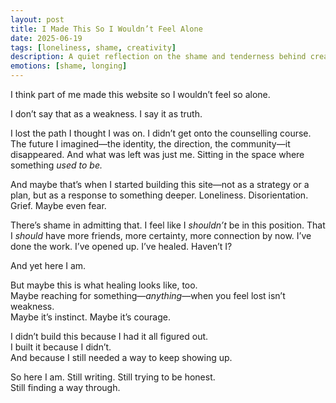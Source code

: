 ```yaml
---
layout: post
title: I Made This So I Wouldn’t Feel Alone
date: 2025-06-19
tags: [loneliness, shame, creativity]
description: A quiet reflection on the shame and tenderness behind creating something in the midst of deep loneliness—and how maybe that’s okay.
emotions: [shame, longing]
---
```


I think part of me made this website so I wouldn’t feel so alone.

I don’t say that as a weakness. I say it as truth.

I lost the path I thought I was on. I didn’t get onto the counselling course. The future I imagined—the identity, the direction, the community—it disappeared. And what was left was just me. Sitting in the space where something *used to be.*

And maybe that’s when I started building this site—not as a strategy or a plan, but as a response to something deeper. Loneliness. Disorientation. Grief. Maybe even fear.

There’s shame in admitting that. I feel like I *shouldn’t* be in this position. That I *should* have more friends, more certainty, more connection by now. I’ve done the work. I’ve opened up. I’ve healed. Haven’t I?

And yet here I am.

But maybe this is what healing looks like, too.  
Maybe reaching for something—*anything*—when you feel lost isn’t weakness.  
Maybe it’s instinct. Maybe it’s courage.

I didn’t build this because I had it all figured out.  
I built it because I didn’t.  
And because I still needed a way to keep showing up.

So here I am. Still writing. Still trying to be honest.  
Still finding a way through.
